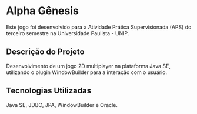 # Alpha Gênesis
Este jogo foi desenvolvido para a Atividade Prática Supervisionada (APS) do terceiro semestre na Universidade Paulista - UNIP.

## Descrição do Projeto
Desenvolvimento de um jogo 2D multiplayer na plataforma Java SE, utilizando o plugin WindowBuilder para a interação com o usuário.

## Tecnologias Utilizadas
Java SE, JDBC, JPA, WindowBuilder e Oracle.
